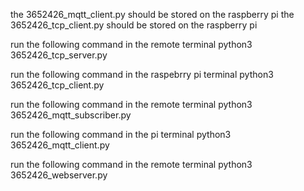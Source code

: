 the 3652426_mqtt_client.py should be stored on the raspberry pi 
the 3652426_tcp_client.py should be stored on the raspberry pi 

run the following command in the remote terminal 
python3 3652426_tcp_server.py 

run the following command in the raspebrry pi terminal 
python3 3652426_tcp_client.py 

run the following command in the remote terminal 
python3 3652426_mqtt_subscriber.py

run the following command in the pi terminal 
python3 3652426_mqtt_client.py

run the following command in the remote terminal 
python3 3652426_webserver.py



